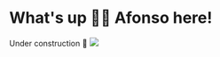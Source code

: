 # What's up ✌🏻 Afonso here!

Under construction 🚧
![](https://my-github-components-production.up.railway.app/spotify)

